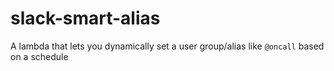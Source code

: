 # slack-smart-alias
A lambda that lets you dynamically set a user group/alias like `@oncall` based on a schedule
